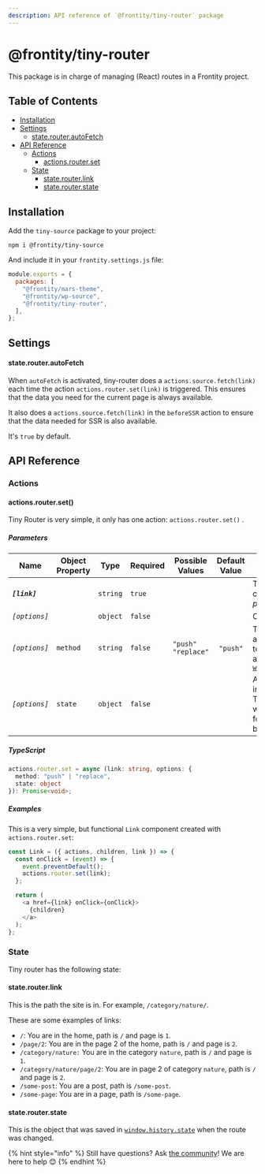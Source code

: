 ```yaml
---
description: API reference of `@frontity/tiny-router` package
---
```

# @frontity/tiny-router

This package is in charge of managing (React) routes in a Frontity project.

## Table of Contents

<!-- toc -->

- [Installation](#installation)
- [Settings](#settings)
    + [state.router.autoFetch](#state-router-autofetch)
- [API Reference](#api-reference)
  * [Actions](#actions)
    + [actions.router.set](#actions-router-set)
  * [State](#state)
    + [state.router.link](#state-router-link)
    + [state.router.state](#state-router-state)

<!-- tocstop -->

## Installation

Add the `tiny-source` package to your project:

```text
npm i @frontity/tiny-source
```

And include it in your `frontity.settings.js` file:

```javascript
module.exports = {
  packages: [
    "@frontity/mars-theme",
    "@frontity/wp-source",
    "@frontity/tiny-router",
  ],
};
```

## Settings

#### state.router.autoFetch

When `autoFetch` is activated, tiny-router does a `actions.source.fetch(link)` each time the action `actions.router.set(link)` is triggered. This ensures that the data you need for the current page is always available.

It also does a `actions.source.fetch(link)` in the `beforeSSR` action to ensure that the data needed for SSR is also available.

It's `true` by default.

## API Reference

### Actions

#### actions.router.set()

Tiny Router is very simple, it only has one action: `actions.router.set()` .


##### Parameters

| Name |  Object Property | Type | Required | Possible Values | Default Value | Description | Examples |
|------|--------|--------|---------|---------|---------|----------|----------|
| _**`[link]`**_    | |  `string` | `true` | | | The URL that will replace the current one. _`link` is short for permalink_. | `"/category/nature/"` `"/category/nature/page/2"`  `"https://site.com/category/nature"`|
| _`[options]`_ | | `object` | `false` | | | Options object |  |
| _`[options]`_ | `method` | `string` | `false` | `"push"` `"replace"` | `"push"` | The method used in the action. `"push"` corresponds to [`window.history.pushState`](https://developer.mozilla.org/en-US/docs/Web/API/History/pushState) and `"replace"` to [`window.history.replaceState`](https://developer.mozilla.org/en-US/docs/Web/API/History/replaceState) | |
| _`[options]`_ | `state` | `object` | `false` |  |  | An object that will be saved in `window.history.state`. This object is recovered when the user go back and forward using the browser buttons. | |
    

##### TypeScript

```typescript
actions.router.set = async (link: string, options: {
  method: "push" | "replace",
  state: object
}): Promise<void>;
```

##### Examples

This is a very simple, but functional `Link` component created with `actions.router.set`:

```javascript
const Link = ({ actions, children, link }) => {
  const onClick = (event) => {
    event.preventDefault();
    actions.router.set(link);
  };

  return (
    <a href={link} onClick={onClick}>
      {children}
    </a>
  );
};
```


### State

Tiny router has the following state:

#### state.router.link

This is the path the site is in. For example, `/category/nature/`.

These are some examples of links:

* `/`: You are in the home, path is `/` and page is `1`.
* `/page/2`: You are in the page 2 of the home, path is `/` and page is `2`.
* `/category/nature:` You are in the category `nature`, path is `/` and page is `1`.
* `/category/nature/page/2`: You are in page 2 of category `nature`, path is `/` and page is `2`.
* `/some-post`: You are a post, path is `/some-post`.
* `/some-page`: You are in a page, path is `/some-page`.

#### state.router.state

This is the object that was saved in [`window.history.state`](https://developer.mozilla.org/en-US/docs/Web/API/History/state) when the route was changed.


{% hint style="info" %}
Still have questions? Ask [the community](https://community.frontity.org/)! We are here to help 😊
{% endhint %}




